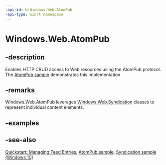 ```yaml
---
-api-id: N:Windows.Web.AtomPub
-api-type: winrt namespace
---
```


# Windows.Web.AtomPub

## -description

Enables HTTP CRUD access to Web resources using the AtomPub protocol. The [AtomPub sample](https://github.com/microsoftarchive/msdn-code-gallery-microsoft/tree/master/Official%20Windows%20Platform%20Sample/Windows%208.1%20Store%20app%20samples/99866-Windows%208.1%20Store%20app%20samples/AtomPub%20sample) demonstrates this implementation.

## -remarks

Windows.Web.AtomPub leverages [Windows.Web.Syndication](../windows.web.syndication/windows_web_syndication.md) classes to represent individual content elements.

## -examples

## -see-also

[Quickstart: Managing Feed Entries](/previous-versions/windows/apps/hh700368(v=win.10)), [AtomPub sample](https://github.com/microsoftarchive/msdn-code-gallery-microsoft/tree/master/Official%20Windows%20Platform%20Sample/Windows%208.1%20Store%20app%20samples/99866-Windows%208.1%20Store%20app%20samples/AtomPub%20sample), [Syndication sample (Windows 10)](https://github.com/Microsoft/Windows-universal-samples/tree/master/Samples/Syndication)
